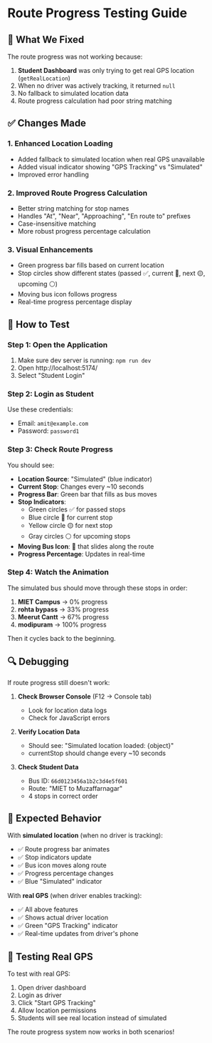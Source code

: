 # Route Progress Testing Guide

## 🎯 What We Fixed

The route progress was not working because:
1. **Student Dashboard** was only trying to get real GPS location (`getRealLocation`)
2. When no driver was actively tracking, it returned `null`
3. No fallback to simulated location data
4. Route progress calculation had poor string matching

## ✅ Changes Made

### 1. Enhanced Location Loading
- Added fallback to simulated location when real GPS unavailable
- Added visual indicator showing "GPS Tracking" vs "Simulated"
- Improved error handling

### 2. Improved Route Progress Calculation
- Better string matching for stop names
- Handles "At", "Near", "Approaching", "En route to" prefixes
- Case-insensitive matching
- More robust progress percentage calculation

### 3. Visual Enhancements
- Green progress bar fills based on current location
- Stop circles show different states (passed ✅, current 🔵, next 🟡, upcoming ⚪)
- Moving bus icon follows progress
- Real-time progress percentage display

## 🧪 How to Test

### Step 1: Open the Application
1. Make sure dev server is running: `npm run dev`
2. Open http://localhost:5174/
3. Select "Student Login"

### Step 2: Login as Student
Use these credentials:
- Email: `amit@example.com`
- Password: `password1`

### Step 3: Check Route Progress
You should see:
- **Location Source**: "Simulated" (blue indicator)
- **Current Stop**: Changes every ~10 seconds
- **Progress Bar**: Green bar that fills as bus moves
- **Stop Indicators**: 
  - Green circles ✅ for passed stops
  - Blue circle 🔵 for current stop
  - Yellow circle 🟡 for next stop
  - Gray circles ⚪ for upcoming stops
- **Moving Bus Icon**: 🚌 that slides along the route
- **Progress Percentage**: Updates in real-time

### Step 4: Watch the Animation
The simulated bus should move through these stops in order:
1. **MIET Campus** → 0% progress
2. **rohta bypass** → 33% progress  
3. **Meerut Cantt** → 67% progress
4. **modipuram** → 100% progress

Then it cycles back to the beginning.

## 🔍 Debugging

If route progress still doesn't work:

1. **Check Browser Console** (F12 → Console tab)
   - Look for location data logs
   - Check for JavaScript errors

2. **Verify Location Data**
   - Should see: "Simulated location loaded: {object}"
   - currentStop should change every ~10 seconds

3. **Check Student Data**
   - Bus ID: `66d0123456a1b2c3d4e5f601`
   - Route: "MIET to Muzaffarnagar"
   - 4 stops in correct order

## 🚀 Expected Behavior

With **simulated location** (when no driver is tracking):
- ✅ Route progress bar animates
- ✅ Stop indicators update
- ✅ Bus icon moves along route
- ✅ Progress percentage changes
- ✅ Blue "Simulated" indicator

With **real GPS** (when driver enables tracking):
- ✅ All above features
- ✅ Shows actual driver location
- ✅ Green "GPS Tracking" indicator
- ✅ Real-time updates from driver's phone

## 📱 Testing Real GPS

To test with real GPS:
1. Open driver dashboard
2. Login as driver
3. Click "Start GPS Tracking"
4. Allow location permissions
5. Students will see real location instead of simulated

The route progress system now works in both scenarios!
